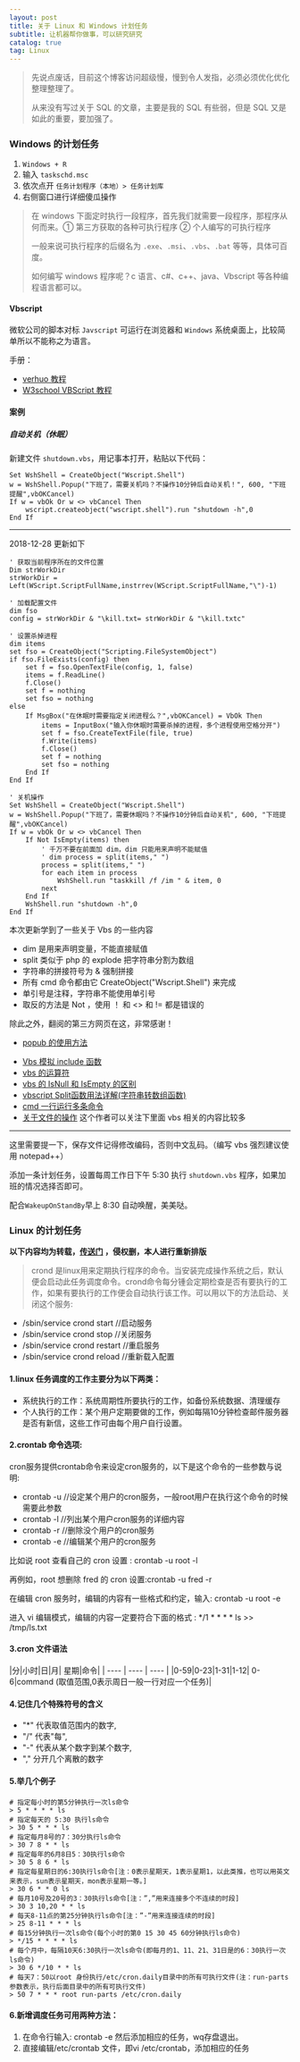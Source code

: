 ```yaml
---
layout: post
title: 关于 Linux 和 Windows 计划任务
subtitle: 让机器帮你做事，可以研究研究
catalog: true
tag: Linux
---
```


> 先说点废话，目前这个博客访问超级慢，慢到令人发指，必须必须优化优化整理整理了。
>
> 从来没有写过关于 SQL 的文章，主要是我的 SQL 有些弱，但是 SQL 又是如此的重要，要加强了。

### Windows 的计划任务

1. `Windows + R`
2. 输入 `taskschd.msc`
3. 依次点开 `任务计划程序（本地）> 任务计划库` 
4. 右侧窗口进行详细傻瓜操作

> 在 windows 下面定时执行一段程序，首先我们就需要一段程序，那程序从何而来。① 第三方获取的各种可执行程序 ② 个人编写的可执行程序
>
> 一般来说可执行程序的后缀名为 `.exe`、`.msi`、`.vbs`、`.bat` 等等，具体可百度。
>
> 如何编写 windows 程序呢？c 语言、c#、c++、java、Vbscript 等各种编程语言都可以。

#### Vbscript

微软公司的脚本对标 `Javscript` 可运行在浏览器和 `Windows` 系统桌面上，比较简单所以不能称之为语言。

手册：

* [verhuo 教程](http://www.veryhuo.com/a/manual/vbscript/)
* [W3school VBScript 教程](http://www.w3school.com.cn/vbscript/index.asp)

#### 案例 

##### 自动关机（休眠）

新建文件 `shutdown.vbs`，用记事本打开，粘贴以下代码：

```vbscript
Set WshShell = CreateObject("Wscript.Shell")
w = WshShell.Popup("下班了，需要关机吗？不操作10分钟后自动关机！", 600, "下班提醒",vbOKCancel)
If w = vbOk Or w <> vbCancel Then 
	wscript.createobject("wscript.shell").run "shutdown -h",0
End If
```

---



2018-12-28 更新如下

```vbscript
' 获取当前程序所在的文件位置
Dim strWorkDir
strWorkDir = Left(WScript.ScriptFullName,instrrev(WScript.ScriptFullName,"\")-1)

' 加载配置文件
dim fso
config = strWorkDir & "\kill.txt= strWorkDir & "\kill.txtc"

' 设置杀掉进程
dim items
set fso = CreateObject("Scripting.FileSystemObject")
if fso.FileExists(config) then
    set f = fso.OpenTextFile(config, 1, false)
	items = f.ReadLine()
	f.Close()
	set f = nothing
	set fso = nothing
else
	If MsgBox("在休眠时需要指定关闭进程么？",vbOKCancel) = VbOk Then
		items = InputBox("输入你休眠时需要杀掉的进程，多个进程使用空格分开")
		set f = fso.CreateTextFile(file, true)
		f.Write(items)
		f.Close()
		set f = nothing
		set fso = nothing
	End If
End If

' 关机操作
Set WshShell = CreateObject("Wscript.Shell")
w = WshShell.Popup("下班了，需要休眠吗？不操作10分钟后自动关机", 600, "下班提醒",vbOKCancel)
If w = vbOk Or w <> vbCancel Then
    If Not IsEmpty(items) then
        ' 千万不要在前面加 dim，dim 只能用来声明不能赋值
        ' dim process = split(items," ")
        process = split(items," ")
        for each item in process
            WshShell.run "taskkill /f /im " & item, 0
        next
    End If
	WshShell.run "shutdown -h",0
End If
```
本次更新学到了一些关于 Vbs 的一些内容

* dim 是用来声明变量，不能直接赋值
* split 类似于 php 的 explode 把字符串分割为数组
* 字符串的拼接符号为 & 强制拼接
* 所有 cmd 命令都由它 CreateObject("Wscript.Shell") 来完成
* 单引号是注释，字符串不能使用单引号
* 取反的方法是 Not ，使用 ！ 和 <> 和 != 都是错误的

除此之外，翻阅的第三方网页在这，非常感谢！

- [popub 的使用方法](https://zhidao.baidu.com/question/585474893.html?qbl=relate_question_0&word=WshShell.Popup)

* [Vbs 模拟 include 函数](https://blog.csdn.net/wxqee/article/details/9992447)
* [vbs 的运算符](http://www.veryhuo.com/a/manual/vbscript/html/vtorivbscriptoperators.htm)
* [vbs 的 IsNull 和 IsEmpty 的区别](https://blog.csdn.net/icanlove/article/details/38086775)
* [vbscript Split函数用法详解(字符串转数组函数)](https://www.jb51.net/article/49600.htm)
* [cmd 一行运行多条命令](https://www.zybuluo.com/gongzhen/note/476036)
* [关于文件的操作](https://www.cnblogs.com/wakey/p/5798185.html)  这个作者可以关注下里面 vbs 相关的内容比较多

---



这里需要提一下，保存文件记得修改编码，否则中文乱码。（编写 vbs 强烈建议使用 notepad++）

添加一条计划任务，设置每周工作日下午 5:30 执行 `shutdown.vbs` 程序，如果加班的情况选择否即可。

配合`WakeupOnStandBy`早上 8:30 自动唤醒，美美哒。

### Linux 的计划任务

**以下内容均为转载，[传送门](https://blog.csdn.net/gaozhigang/article/details/79462177) ，侵权删，本人进行重新排版**

> crond 是linux用来定期执行程序的命令。当安装完成操作系统之后，默认便会启动此任务调度命令。crond命令每分锺会定期检查是否有要执行的工作，如果有要执行的工作便会自动执行该工作。可以用以下的方法启动、关闭这个服务:

* /sbin/service crond start //启动服务
* /sbin/service crond stop //关闭服务
* /sbin/service crond restart //重启服务
* /sbin/service crond reload //重新载入配置

#### 1.linux 任务调度的工作主要分为以下两类：

* 系统执行的工作：系统周期性所要执行的工作，如备份系统数据、清理缓存
* 个人执行的工作：某个用户定期要做的工作，例如每隔10分钟检查邮件服务器是否有新信，这些工作可由每个用户自行设置。

#### 2.crontab 命令选项:

cron服务提供crontab命令来设定cron服务的，以下是这个命令的一些参数与说明:

* crontab -u //设定某个用户的cron服务，一般root用户在执行这个命令的时候需要此参数
* crontab -l //列出某个用户cron服务的详细内容
* crontab -r //删除没个用户的cron服务
* crontab -e //编辑某个用户的cron服务

比如说 root 查看自己的 cron 设置 : crontab -u root -l

再例如，root 想删除 fred 的 cron 设置:crontab -u fred -r

在编辑 cron 服务时，编辑的内容有一些格式和约定，输入: crontab -u root -e

进入 vi 编辑模式，编辑的内容一定要符合下面的格式 : */1 * * * * ls >> /tmp/ls.txt



#### 3.cron 文件语法

|分|小时|日|月| 星期|命令|
| ---- | ---- | ---- |
|0-59|0-23|1-31|1-12| 0-6|command     (取值范围,0表示周日一般一行对应一个任务)|

#### 4.记住几个特殊符号的含义

* "*" 代表取值范围内的数字,
* "/" 代表"每",
* "-" 代表从某个数字到某个数字,
* "," 分开几个离散的数字

#### 5.举几个例子

```shell
# 指定每小时的第5分钟执行一次ls命令
> 5 * * * * ls
# 指定每天的 5:30 执行ls命令
> 30 5 * * * ls
# 指定每月8号的7：30分执行ls命令
> 30 7 8 * * ls
# 指定每年的6月8日5：30执行ls命令
> 30 5 8 6 * ls
# 指定每星期日的6:30执行ls命令[注：0表示星期天，1表示星期1，以此类推，也可以用英文来表示，sun表示星期天，mon表示星期一等。]
> 30 6 * * 0 ls
# 每月10号及20号的3：30执行ls命令[注：”,”用来连接多个不连续的时段]
> 30 3 10,20 * * ls
# 每天8-11点的第25分钟执行ls命令[注：”-”用来连接连续的时段]
> 25 8-11 * * * ls
# 每15分钟执行一次ls命令(每个小时的第0 15 30 45 60分钟执行ls命令)
> */15 * * * * ls
# 每个月中，每隔10天6:30执行一次ls命令(即每月的1、11、21、31日是的6：30执行一次ls命令)
> 30 6 */10 * * ls
# 每天7：50以root 身份执行/etc/cron.daily目录中的所有可执行文件(注：run-parts参数表示，执行后面目录中的所有可执行文件)
> 50 7 * * * root run-parts /etc/cron.daily
```

#### 6.新增调度任务可用两种方法：

1. 在命令行输入: crontab -e 然后添加相应的任务，wq存盘退出。
2. 直接编辑/etc/crontab 文件，即vi /etc/crontab，添加相应的任务
